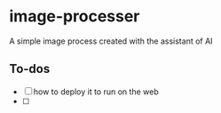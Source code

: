 # image-processer
A simple image process created with the assistant of AI

## To-dos
- [ ] how to deploy it to run on the web
- [ ] 
